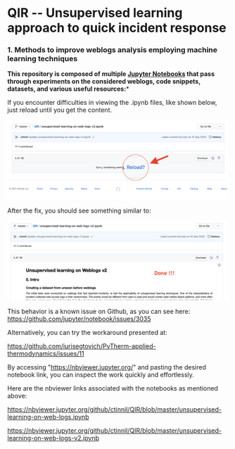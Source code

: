 # QIR -- Unsupervised learning approach to quick incident response

### 1. Methods to improve weblogs analysis employing machine learning techniques

**This repository is composed of multiple [Jupyter Notebooks](https://jupyter.org/try) that pass through experiments on the considered weblogs, code snippets, datasets, and various useful resources:***

If you encounter difficulties in viewing the .ipynb files, like shown below, just reload until you get the content. 

![Error](https://github.com/ctinnil/QIR/blob/master/imgs/Screenshot%202021-03-29%20at%2014.15.20.png)

After the fix, you should see something similar to:

![Fixed](https://github.com/ctinnil/QIR/blob/master/imgs/Screenshot%202021-03-29%20at%2014.17.29.png)

This behavior is a known issue on Github, as you can see here: https://github.com/jupyter/notebook/issues/3035

Alternatively, you can try the workaround presented at: 

https://github.com/iurisegtovich/PyTherm-applied-thermodynamics/issues/11

By accessing "https://nbviewer.jupyter.org/" and pasting the desired notebook link, you can inspect the work quickly and effortlessly. 

Here are the nbviewer links associated with the notebooks as mentioned above:

https://nbviewer.jupyter.org/github/ctinnil/QIR/blob/master/unsupervised-learning-on-web-logs.ipynb

https://nbviewer.jupyter.org/github/ctinnil/QIR/blob/master/unsupervised-learning-on-web-logs-v2.ipynb
